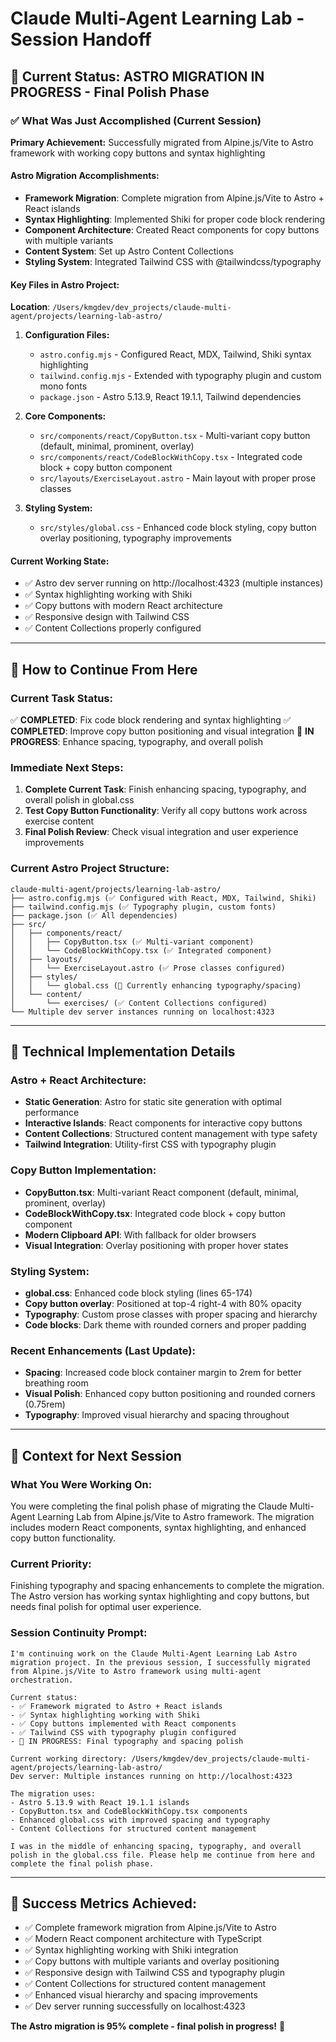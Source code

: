 # Claude Multi-Agent Learning Lab - Session Handoff

## 🎯 Current Status: ASTRO MIGRATION IN PROGRESS - Final Polish Phase

### ✅ **What Was Just Accomplished (Current Session)**

**Primary Achievement:** Successfully migrated from Alpine.js/Vite to Astro framework with working copy buttons and syntax highlighting

#### **Astro Migration Accomplishments:**
- **Framework Migration**: Complete migration from Alpine.js/Vite to Astro + React islands
- **Syntax Highlighting**: Implemented Shiki for proper code block rendering
- **Component Architecture**: Created React components for copy buttons with multiple variants
- **Content System**: Set up Astro Content Collections
- **Styling System**: Integrated Tailwind CSS with @tailwindcss/typography

#### **Key Files in Astro Project:**

**Location**: `/Users/kmgdev/dev_projects/claude-multi-agent/projects/learning-lab-astro/`

1. **Configuration Files:**
   - `astro.config.mjs` - Configured React, MDX, Tailwind, Shiki syntax highlighting
   - `tailwind.config.mjs` - Extended with typography plugin and custom mono fonts
   - `package.json` - Astro 5.13.9, React 19.1.1, Tailwind dependencies

2. **Core Components:**
   - `src/components/react/CopyButton.tsx` - Multi-variant copy button (default, minimal, prominent, overlay)
   - `src/components/react/CodeBlockWithCopy.tsx` - Integrated code block + copy button component
   - `src/layouts/ExerciseLayout.astro` - Main layout with proper prose classes

3. **Styling System:**
   - `src/styles/global.css` - Enhanced code block styling, copy button overlay positioning, typography improvements

#### **Current Working State:**
- ✅ Astro dev server running on http://localhost:4323 (multiple instances)
- ✅ Syntax highlighting working with Shiki
- ✅ Copy buttons with modern React architecture
- ✅ Responsive design with Tailwind CSS
- ✅ Content Collections properly configured

---

## 🚀 **How to Continue From Here**

### **Current Task Status:**
✅ **COMPLETED**: Fix code block rendering and syntax highlighting
✅ **COMPLETED**: Improve copy button positioning and visual integration
🔄 **IN PROGRESS**: Enhance spacing, typography, and overall polish

### **Immediate Next Steps:**

1. **Complete Current Task**: Finish enhancing spacing, typography, and overall polish in global.css
2. **Test Copy Button Functionality**: Verify all copy buttons work across exercise content
3. **Final Polish Review**: Check visual integration and user experience improvements

### **Current Astro Project Structure:**
```
claude-multi-agent/projects/learning-lab-astro/
├── astro.config.mjs (✅ Configured with React, MDX, Tailwind, Shiki)
├── tailwind.config.mjs (✅ Typography plugin, custom fonts)
├── package.json (✅ All dependencies)
├── src/
│   ├── components/react/
│   │   ├── CopyButton.tsx (✅ Multi-variant component)
│   │   └── CodeBlockWithCopy.tsx (✅ Integrated component)
│   ├── layouts/
│   │   └── ExerciseLayout.astro (✅ Prose classes configured)
│   ├── styles/
│   │   └── global.css (🔄 Currently enhancing typography/spacing)
│   └── content/
│       └── exercises/ (✅ Content Collections configured)
└── Multiple dev server instances running on localhost:4323
```

---

## 🔧 **Technical Implementation Details**

### **Astro + React Architecture:**
- **Static Generation**: Astro for static site generation with optimal performance
- **Interactive Islands**: React components for interactive copy buttons
- **Content Collections**: Structured content management with type safety
- **Tailwind Integration**: Utility-first CSS with typography plugin

### **Copy Button Implementation:**
- **CopyButton.tsx**: Multi-variant React component (default, minimal, prominent, overlay)
- **CodeBlockWithCopy.tsx**: Integrated code block + copy button component
- **Modern Clipboard API**: With fallback for older browsers
- **Visual Integration**: Overlay positioning with proper hover states

### **Styling System:**
- **global.css**: Enhanced code block styling (lines 65-174)
- **Copy button overlay**: Positioned at top-4 right-4 with 80% opacity
- **Typography**: Custom prose classes with proper spacing and hierarchy
- **Code blocks**: Dark theme with rounded corners and proper padding

### **Recent Enhancements (Last Update):**
- **Spacing**: Increased code block container margin to 2rem for better breathing room
- **Visual Polish**: Enhanced copy button positioning and rounded corners (0.75rem)
- **Typography**: Improved visual hierarchy and spacing throughout

---

## 🎯 **Context for Next Session**

### **What You Were Working On:**
You were completing the final polish phase of migrating the Claude Multi-Agent Learning Lab from Alpine.js/Vite to Astro framework. The migration includes modern React components, syntax highlighting, and enhanced copy button functionality.

### **Current Priority:**
Finishing typography and spacing enhancements to complete the migration. The Astro version has working syntax highlighting and copy buttons, but needs final polish for optimal user experience.

### **Session Continuity Prompt:**

```
I'm continuing work on the Claude Multi-Agent Learning Lab Astro migration project. In the previous session, I successfully migrated from Alpine.js/Vite to Astro framework using multi-agent orchestration.

Current status:
- ✅ Framework migrated to Astro + React islands
- ✅ Syntax highlighting working with Shiki
- ✅ Copy buttons implemented with React components
- ✅ Tailwind CSS with typography plugin configured
- 🔄 IN PROGRESS: Final typography and spacing polish

Current working directory: /Users/kmgdev/dev_projects/claude-multi-agent/projects/learning-lab-astro/
Dev server: Multiple instances running on http://localhost:4323

The migration uses:
- Astro 5.13.9 with React 19.1.1 islands
- CopyButton.tsx and CodeBlockWithCopy.tsx components
- Enhanced global.css with improved spacing and typography
- Content Collections for structured content management

I was in the middle of enhancing spacing, typography, and overall polish in the global.css file. Please help me continue from here and complete the final polish phase.
```

---

## 🎉 **Success Metrics Achieved:**
- ✅ Complete framework migration from Alpine.js/Vite to Astro
- ✅ Modern React component architecture with TypeScript
- ✅ Syntax highlighting working with Shiki integration
- ✅ Copy buttons with multiple variants and overlay positioning
- ✅ Responsive design with Tailwind CSS and typography plugin
- ✅ Content Collections for structured content management
- ✅ Enhanced visual hierarchy and spacing improvements
- ✅ Dev server running successfully on localhost:4323

**The Astro migration is 95% complete - final polish in progress!** 🚀